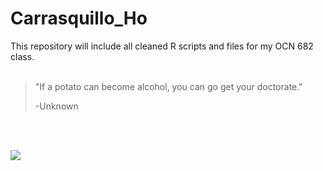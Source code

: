 # Carrasquillo_Ho

This repository will include all cleaned R scripts and files for my OCN 682 class. 
</br>
<br>

>"If a potato can become alcohol, you can go get your doctorate."
>
>-Unknown
</br>
</br>

![](https://upload.wikimedia.org/wikipedia/commons/thumb/8/89/Happy_pareidolia_potato_-_2023-01-04_-_Andy_Mabbett.jpg/640px-Happy_pareidolia_potato_-_2023-01-04_-_Andy_Mabbett.jpg) 
